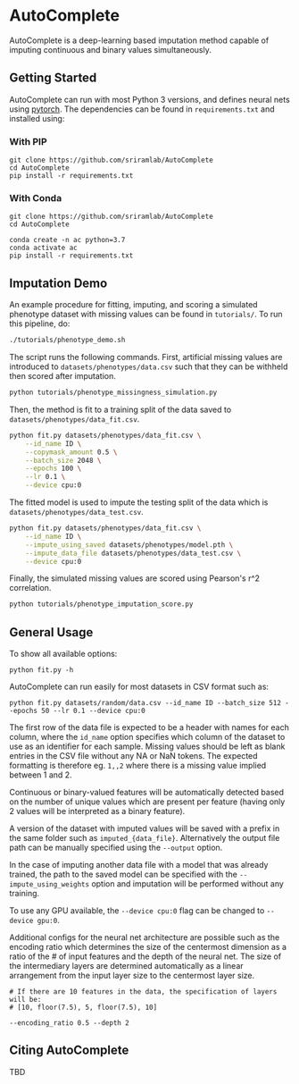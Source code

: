 # AutoComplete

AutoComplete is a deep-learning based imputation method capable of imputing continuous and binary values simultaneously.

## Getting Started

AutoComplete can run with most Python 3 versions, and defines neural nets using [pytorch](https://pytorch.org).
The dependencies can be found in `requirements.txt` and installed using:


### With PIP
```
git clone https://github.com/sriramlab/AutoComplete
cd AutoComplete
pip install -r requirements.txt
```

### With Conda
```
git clone https://github.com/sriramlab/AutoComplete
cd AutoComplete

conda create -n ac python=3.7
conda activate ac
pip install -r requirements.txt
```

## Imputation Demo

An example procedure for fitting, imputing, and scoring a simulated phenotype dataset with missing values can be found in `tutorials/`. To run this pipeline, do:

```bash
./tutorials/phenotype_demo.sh
```

The script runs the following commands. First, artificial missing values are introduced to `datasets/phenotypes/data.csv` such that they can be withheld then scored after imputation.
```bash
python tutorials/phenotype_missingness_simulation.py
```

Then, the method is fit to a training split of the data saved to `datasets/phenotypes/data_fit.csv`.
```bash
python fit.py datasets/phenotypes/data_fit.csv \
    --id_name ID \
    --copymask_amount 0.5 \
    --batch_size 2048 \
    --epochs 100 \
    --lr 0.1 \
    --device cpu:0
```

The fitted model is used to impute the testing split of the data which is `datasets/phenotypes/data_test.csv`.
```bash
python fit.py datasets/phenotypes/data_fit.csv \
    --id_name ID \
    --impute_using_saved datasets/phenotypes/model.pth \
    --impute_data_file datasets/phenotypes/data_test.csv \
    --device cpu:0
```

Finally, the simulated missing values are scored using Pearson's r^2 correlation.
```bash
python tutorials/phenotype_imputation_score.py
```

## General Usage

To show all available options:

```
python fit.py -h
```

AutoComplete can run easily for most datasets in CSV format such as:

```
python fit.py datasets/random/data.csv --id_name ID --batch_size 512 --epochs 50 --lr 0.1 --device cpu:0
```

The first row of the data file is expected to be a header with names for each column, where the `id_name` option specifies which column of the dataset to use as an identifier for each sample. Missing values should be left as blank entries in the CSV file without any NA or NaN tokens. The expected formatting is therefore eg. `1,,2` where there is a missing value implied between 1 and 2.

Continuous or binary-valued features will be automatically detected based on the number of unique values which are present per feature
(having only 2 values will be interpreted as a binary feature). 

A version of the dataset with imputed values will be saved with a prefix in the same folder such as `imputed_{data_file}`. Alternatively the output file path can be manually specified using the `--output` option.

In the case of imputing another data file with a model that was already trained, the path to the saved model can be specified with the `--impute_using_weights` option and imputation will be performed without any training.

To use any GPU available, the `--device cpu:0` flag can be changed to `--device gpu:0`.


Additional configs for the neural net architecture are possible such as the encoding ratio which determines the size of the centermost dimension as a ratio of the # of input features and the depth of the neural net. The size of the intermediary layers are determined automatically as a linear arrangement from the input layer size to the centermost layer size.
```
# If there are 10 features in the data, the specification of layers will be:
# [10, floor(7.5), 5, floor(7.5), 10]

--encoding_ratio 0.5 --depth 2
```

## Citing AutoComplete

TBD
